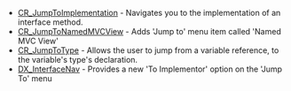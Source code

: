  * [CR_JumpToImplementation](https://code.google.com/p/dxcorecommunityplugins/wiki/CR_JumpToImplementation) - Navigates you to the implementation of an interface method. 
 * [CR_JumpToNamedMVCView](https://code.google.com/p/dxcorecommunityplugins/wiki/CR_JumpToNamedMVCView) - Adds 'Jump to' menu item called 'Named MVC View'
 * [CR_JumpToType](https://code.google.com/p/dxcorecommunityplugins/wiki/CR_JumpToType) - Allows the user to jump from a variable reference, to the variable's type's declaration.
 * [DX_InterfaceNav](https://code.google.com/p/dxcorecommunityplugins/wiki/DX_InterfaceNav) - Provides a new 'To Implementor' option on the 'Jump To' menu
 